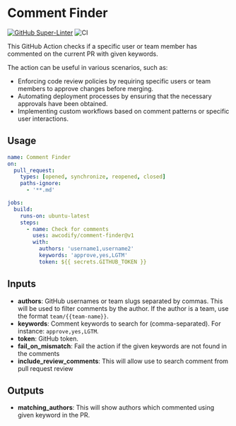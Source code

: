 # Comment Finder

[![GitHub Super-Linter](https://github.com/actions/javascript-action/actions/workflows/linter.yml/badge.svg)](https://github.com/super-linter/super-linter)
![CI](https://github.com/actions/javascript-action/actions/workflows/ci.yml/badge.svg)

This GitHub Action checks if a specific user or team member has commented on the
current PR with given keywords.

The action can be useful in various scenarios, such as:

- Enforcing code review policies by requiring specific users or team members to
  approve changes before merging.
- Automating deployment processes by ensuring that the necessary approvals have
  been obtained.
- Implementing custom workflows based on comment patterns or specific user
  interactions.

## Usage

```yaml
name: Comment Finder
on:
  pull_request:
    types: [opened, synchronize, reopened, closed]
    paths-ignore:
      - '**.md'

jobs:
  build:
    runs-on: ubuntu-latest
    steps:
      - name: Check for comments
        uses: awcodify/comment-finder@v1
        with:
          authors: 'username1,username2'
          keywords: 'approve,yes,LGTM'
          token: ${{ secrets.GITHUB_TOKEN }}
```

## Inputs

- **authors**: GitHub usernames or team slugs separated by commas. This will be
  used to filter comments by the author. If the author is a team, use the format
  `team/{{team-name}}`.
- **keywords**: Comment keywords to search for (comma-separated). For instance:
  `approve,yes,LGTM`.
- **token**: GitHub token.
- **fail_on_mismatch**: Fail the action if the given keywords are not found in
  the comments
- **include_review_comments**: This will allow use to search comment from pull
  request review

## Outputs

- **matching_authors**: This will show authors which commented using given
  keyword in the PR.

